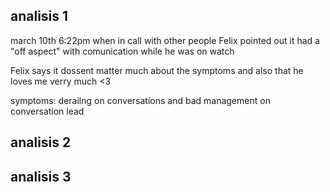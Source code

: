 


## analisis 1
march 10th 6:22pm 
when in call with other people Felix pointed out it had a "off aspect" with comunication while he was on watch

Felix says it dossent matter much about the symptoms
and also that he loves me verry much <3

symptoms: derailng on conversations and bad management on 
conversation lead




## analisis 2





## analisis 3